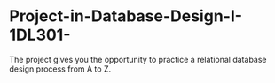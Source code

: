 # Project-in-Database-Design-I-1DL301-
The project gives you the opportunity to practice a relational database design process from A to Z.
